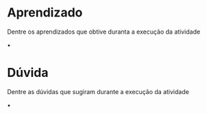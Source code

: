 # Aprendizado

Dentre os aprendizados que obtive duranta a execução da atividade 

• 

# Dúvida

Dentre as dúvidas que sugiram durante a execução da atividade

• 
